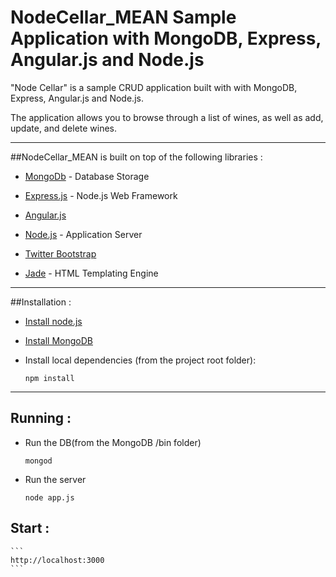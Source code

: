 # NodeCellar_MEAN Sample Application with MongoDB, Express, Angular.js and Node.js #

"Node Cellar" is a sample CRUD application built with with MongoDB, Express, Angular.js and Node.js.

The application allows you to browse through a list of wines, as well as add, update, and delete wines.

***

##NodeCellar_MEAN is built on top of the following libraries :

* [MongoDb](http://www.mongodb.org/) - Database Storage
* [Express.js](http://expressjs.com/) - Node.js Web Framework
* [Angular.js](http://angularjs.org/)
* [Node.js](http://nodejs.org/) - Application Server

* [Twitter Bootstrap](http://getbootstrap.com/2.3.2/)
* [Jade](http://jade-lang.com/) - HTML Templating Engine

***

##Installation :

* [Install node.js](http://nodejs.org/download/)
* [Install MongoDB](http://www.mongodb.org/downloads)

* Install local dependencies (from the project root folder):

    ```
    npm install
    ```

***

## Running :

* Run the DB(from the MongoDB /bin folder)

	```
    mongod
    ```
    
* Run the server

    ```
    node app.js
    ```

## Start :

	```
    http://localhost:3000
    ```